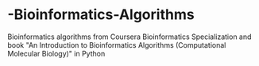 # -Bioinformatics-Algorithms

Bioinformatics algorithms from Coursera Bioinformatics Specialization and book "An Introduction to Bioinformatics Algorithms (Computational Molecular Biology)" in Python
